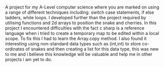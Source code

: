 A project for my A-Level computer science where you are marked on using a range of different techniques
including: switch case statements, if else ladders, while loops.
I developed further than the project required by utilising functions and 2d arrays to position the snake and cherries.
In this project I encountered difficulties with the fact c sharp is a reference language when i tried to create a 
temporary map to be edited within a local scope. To fix this I had to learn the Array.copy method. I also found it interesting using non-standard data types such as (int,int) to store co-ordinates of snakes and then creating a list for this data type, this was new to me and i believe this knowledge will be valuable and help me in other projects i am yet to do.
